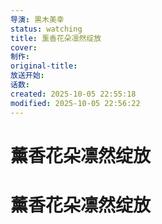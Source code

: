 ```yaml
---
导演: 黒木美幸
status: watching
title: 薰香花朵凛然绽放
cover:
制作:
original-title:
放送开始:
话数:
created: 2025-10-05 22:55:18
modified: 2025-10-05 22:56:22
---
```


# 薰香花朵凛然绽放
# 薰香花朵凛然绽放